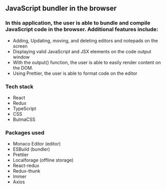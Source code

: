 ## JavaScript bundler in the browser

### In this application, the user is able to bundle and compile JavaScript code in the browser. Additional features include:

- Adding, Updating, moving, and deleting editors and notepads on the screen
- Displaying valid JavaScript and JSX elements on the code output window
- With the output() function, the user is able to easily render content on the DOM.
- Using Prettier, the user is able to format code on the editor

### Tech stack
- React
- Redux
- TypeScript
- CSS
- BulmaCSS

### Packages used
- Monaco Editor (editor)
- ESBuild (bundler)
- Prettier
- Localforage (offline storage)
- React-redux
- Redux-thunk
- Immer
- Axios

